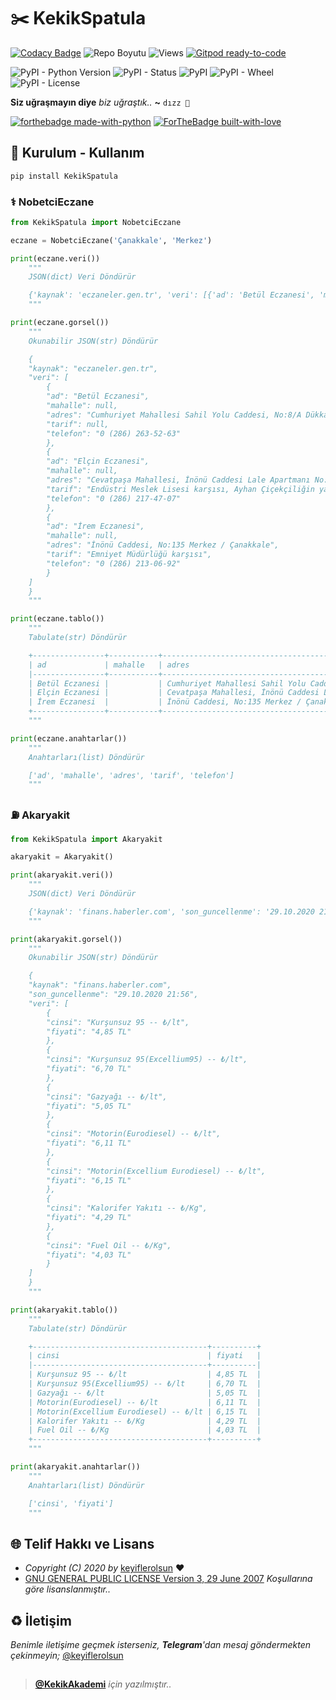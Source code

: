 # ✂️ KekikSpatula

[![Codacy Badge](https://app.codacy.com/project/badge/Grade/bc0a52a9b57f4c29930cbd6c796f9a8b)](https://www.codacy.com/gh/keyiflerolsun/KekikSpatula/dashboard?utm_source=github.com&amp;utm_medium=referral&amp;utm_content=keyiflerolsun/KekikSpatula&amp;utm_campaign=Badge_Grade) ![Repo Boyutu](https://img.shields.io/github/repo-size/keyiflerolsun/KekikSpatula) ![Views](https://hits.seeyoufarm.com/api/count/incr/badge.svg?url=https://github.com/keyiflerolsun/KekikSpatula&title=Profile%20Views) [![Gitpod ready-to-code](https://img.shields.io/badge/Gitpod-ready--to--code-blue?logo=gitpod)](https://gitpod.io/#https://github.com/keyiflerolsun/KekikSpatula)

![PyPI - Python Version](https://img.shields.io/pypi/pyversions/KekikSpatula)
![PyPI - Status](https://img.shields.io/pypi/status/KekikSpatula)
![PyPI](https://img.shields.io/pypi/v/KekikSpatula)
![PyPI - Wheel](https://img.shields.io/pypi/wheel/KekikSpatula)
![PyPI - License](https://img.shields.io/pypi/l/KekikSpatula)

**Siz uğraşmayın diye** *biz uğraştık..* **~** `dızz 🐍`

[![forthebadge made-with-python](http://ForTheBadge.com/images/badges/made-with-python.svg)](https://www.python.org/)
[![ForTheBadge built-with-love](http://ForTheBadge.com/images/badges/built-with-love.svg)](https://GitHub.com/keyiflerolsun/)

## 🚀 Kurulum - Kullanım

```bash
pip install KekikSpatula
```

### ⚕️ NobetciEczane

```python
from KekikSpatula import NobetciEczane

eczane = NobetciEczane('Çanakkale', 'Merkez')

print(eczane.veri())
    """
    JSON(dict) Veri Döndürür

    {'kaynak': 'eczaneler.gen.tr', 'veri': [{'ad': 'Betül Eczanesi', 'mahalle': None, 'adres': 'Cumhuriyet Mahallesi Sahil Yolu Caddesi, No:8/A Dükkan 1 Kepez Kepez Ağız ve Diş Hastanesi karşısı Merkez / Çanakkale', 'tarif': None, 'telefon': '0 (286) 263-52-63'}, {'ad': 'Elçin Eczanesi', 'mahalle': None, 'adres': 'Cevatpaşa Mahallesi, İnönü Caddesi Lale Apartmanı No:76/B Merkez / Çanakkale', 'tarif': 'Endüstri Meslek Lisesi karşısı, Ayhan Çiçekçiliğin yanı', 'telefon': '0 (286) 217-47-07'}, {'ad': 'İrem Eczanesi', 'mahalle': None, 'adres': 'İnönü Caddesi, No:135 Merkez / Çanakkale', 'tarif': 'Emniyet Müdürlüğü karşısı', 'telefon': '0 (286) 213-06-92'}]}
    """

print(eczane.gorsel())
    """
    Okunabilir JSON(str) Döndürür

    {
    "kaynak": "eczaneler.gen.tr",
    "veri": [
        {
        "ad": "Betül Eczanesi",
        "mahalle": null,
        "adres": "Cumhuriyet Mahallesi Sahil Yolu Caddesi, No:8/A Dükkan 1 Kepez Kepez Ağız ve Diş Hastanesi karşısı Merkez / Çanakkale",
        "tarif": null,
        "telefon": "0 (286) 263-52-63"
        },
        {
        "ad": "Elçin Eczanesi",
        "mahalle": null,
        "adres": "Cevatpaşa Mahallesi, İnönü Caddesi Lale Apartmanı No:76/B Merkez / Çanakkale",
        "tarif": "Endüstri Meslek Lisesi karşısı, Ayhan Çiçekçiliğin yanı",
        "telefon": "0 (286) 217-47-07"
        },
        {
        "ad": "İrem Eczanesi",
        "mahalle": null,
        "adres": "İnönü Caddesi, No:135 Merkez / Çanakkale",
        "tarif": "Emniyet Müdürlüğü karşısı",
        "telefon": "0 (286) 213-06-92"
        }
    ]
    }
    """

print(eczane.tablo())
    """
    Tabulate(str) Döndürür

    +----------------+-----------+-----------------------------------------------------------------------------------------------------------------------+---------------------------------------------------------+-------------------+
    | ad             | mahalle   | adres                                                                                                                 | tarif                                                   | telefon           |
    |----------------+-----------+-----------------------------------------------------------------------------------------------------------------------+---------------------------------------------------------+-------------------|
    | Betül Eczanesi |           | Cumhuriyet Mahallesi Sahil Yolu Caddesi, No:8/A Dükkan 1 Kepez Kepez Ağız ve Diş Hastanesi karşısı Merkez / Çanakkale |                                                         | 0 (286) 263-52-63 |
    | Elçin Eczanesi |           | Cevatpaşa Mahallesi, İnönü Caddesi Lale Apartmanı No:76/B Merkez / Çanakkale                                          | Endüstri Meslek Lisesi karşısı, Ayhan Çiçekçiliğin yanı | 0 (286) 217-47-07 |
    | İrem Eczanesi  |           | İnönü Caddesi, No:135 Merkez / Çanakkale                                                                              | Emniyet Müdürlüğü karşısı                               | 0 (286) 213-06-92 |
    +----------------+-----------+-----------------------------------------------------------------------------------------------------------------------+---------------------------------------------------------+-------------------+
    """

print(eczane.anahtarlar())
    """
    Anahtarları(list) Döndürür

    ['ad', 'mahalle', 'adres', 'tarif', 'telefon']
    """
```

### ⛽️ Akaryakit

```python
from KekikSpatula import Akaryakit

akaryakit = Akaryakit()

print(akaryakit.veri())
    """
    JSON(dict) Veri Döndürür

    {'kaynak': 'finans.haberler.com', 'son_guncellenme': '29.10.2020 21:56', 'veri': [{'cinsi': 'Kurşunsuz 95 -- ₺/lt', 'fiyati': '4,85 TL'}, {'cinsi': 'Kurşunsuz 95(Excellium95) -- ₺/lt', 'fiyati': '6,70 TL'}, {'cinsi': 'Gazyağı -- ₺/lt', 'fiyati': '5,05 TL'}, {'cinsi': 'Motorin(Eurodiesel) -- ₺/lt', 'fiyati': '6,11 TL'}, {'cinsi': 'Motorin(Excellium Eurodiesel) -- ₺/lt', 'fiyati': '6,15 TL'}, {'cinsi': 'Kalorifer Yakıtı -- ₺/Kg', 'fiyati': '4,29 TL'}, {'cinsi': 'Fuel Oil -- ₺/Kg', 'fiyati': '4,03 TL'}]}
    """

print(akaryakit.gorsel())
    """
    Okunabilir JSON(str) Döndürür

    {
    "kaynak": "finans.haberler.com",
    "son_guncellenme": "29.10.2020 21:56",
    "veri": [
        {
        "cinsi": "Kurşunsuz 95 -- ₺/lt",
        "fiyati": "4,85 TL"
        },
        {
        "cinsi": "Kurşunsuz 95(Excellium95) -- ₺/lt",
        "fiyati": "6,70 TL"
        },
        {
        "cinsi": "Gazyağı -- ₺/lt",
        "fiyati": "5,05 TL"
        },
        {
        "cinsi": "Motorin(Eurodiesel) -- ₺/lt",
        "fiyati": "6,11 TL"
        },
        {
        "cinsi": "Motorin(Excellium Eurodiesel) -- ₺/lt",
        "fiyati": "6,15 TL"
        },
        {
        "cinsi": "Kalorifer Yakıtı -- ₺/Kg",
        "fiyati": "4,29 TL"
        },
        {
        "cinsi": "Fuel Oil -- ₺/Kg",
        "fiyati": "4,03 TL"
        }
    ]
    }
    """

print(akaryakit.tablo())
    """
    Tabulate(str) Döndürür

    +---------------------------------------+----------+
    | cinsi                                 | fiyati   |
    |---------------------------------------+----------|
    | Kurşunsuz 95 -- ₺/lt                  | 4,85 TL  |
    | Kurşunsuz 95(Excellium95) -- ₺/lt     | 6,70 TL  |
    | Gazyağı -- ₺/lt                       | 5,05 TL  |
    | Motorin(Eurodiesel) -- ₺/lt           | 6,11 TL  |
    | Motorin(Excellium Eurodiesel) -- ₺/lt | 6,15 TL  |
    | Kalorifer Yakıtı -- ₺/Kg              | 4,29 TL  |
    | Fuel Oil -- ₺/Kg                      | 4,03 TL  |
    +---------------------------------------+----------+
    """

print(akaryakit.anahtarlar())
    """
    Anahtarları(list) Döndürür

    ['cinsi', 'fiyati']
    """
```

## 🌐 Telif Hakkı ve Lisans

* *Copyright (C) 2020 by* [keyiflerolsun](https://github.com/keyiflerolsun) ❤️️
* [GNU GENERAL PUBLIC LICENSE Version 3, 29 June 2007](https://github.com/keyiflerolsun/keyifUserBot/blob/master/LICENSE) *Koşullarına göre lisanslanmıştır..*

## ♻️ İletişim

*Benimle iletişime geçmek isterseniz, **Telegram**'dan mesaj göndermekten çekinmeyin;* [@keyiflerolsun](https://t.me/keyiflerolsun)

##

> **[@KekikAkademi](https://t.me/KekikAkademi)** *için yazılmıştır..*